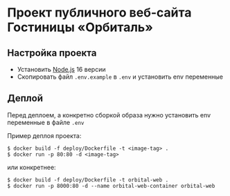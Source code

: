 # Проект публичного веб-сайта Гостиницы «Орбиталь»

## Настройка проекта

- Установить [Node.js](https://nodejs.org/en) 16 версии
- Скопировать файл `.env.example` в `.env` и установить env переменные

## Деплой

Перед деплоем, а конкретно сборкой образа нужно установить env переменные в файле `.env`

Пример деплоя проекта:
```
$ docker build -f deploy/Dockerfile -t <image-tag> .
$ docker run -p 80:80 -d <image-tag>
```
или конкретнее:
```
$ docker build -f deploy/Dockerfile -t orbital-web .
$ docker run -p 8000:80 -d --name orbital-web-container orbital-web
```

